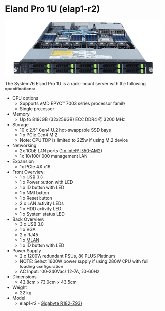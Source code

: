 # Eland Pro 1U (elap1-r2)

![Eland Pro 1U](./img/elap1-r2-frontports.webp)

The System76 Eland Pro 1U is a rack-mount server with the following specifications:

- CPU options
  - Supports AMD EPYC™ 7003 series processor family
  - Single processor
- Memory
  - Up to 8192GB (32x256GB) ECC DDR4 @ 3200 MHz
- Storage
  - 10 x 2.5" Gen4 U.2 hot-swappable SSD bays
  - 1 x PCIe Gen4 M.2
  - Note: CPU TDP is limited to 225w if using M.2 device
- Networking
  - 2x 1GbE LAN ports ([1 x Intel® I350-AM2](https://ark.intel.com/content/www/us/en/ark/products/52968/intel-ethernet-controller-i350am2.html))
  - 1x 10/100/1000 management LAN
- Expansion
  - 1x PCIe 4.0 x16
- Front Overview:
  - 1 x USB 3.0
  - 1 x Power button with LED
  - 1 x ID button with LED
  - 1 x NMI button
  - 1 x Reset button
  - 2 x LAN activity LEDs
  - 1 x HDD activity LED
  - 1 x System status LED
- Back Overview:
  - 3 x USB 3.0
  - 1 x VGA
  - 2 x RJ45
  - 1 x [MLAN](./elan1-r1_manual.pdf#page=136)
  - 1 x ID button with LED
- Power Supply
  - 2 x 1200W redundant PSUs, 80 PLUS Platinum
  - NOTE: Select 1600W power supply if using 280W CPU with full loading configuration
  - AC Input: 100-240Vac/ 12-7A, 50-60Hz
- Dimensions
  - 43.8cm × 73.0cm × 43.5cm
- Weight
  - 22 kg
- Model
  - elap1-r2 - [Gigabyte R182-Z93}](./elan1-r1_manual.pdf)
